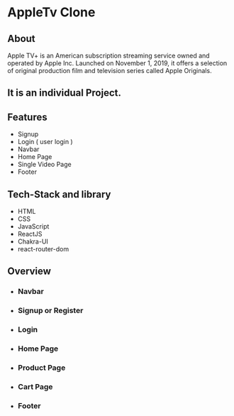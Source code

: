 # AppleTv Clone

## About

Apple TV+ is an American subscription streaming service owned and operated by Apple Inc. Launched on November 1, 2019, it offers a selection of original production film and television series called Apple Originals.
## It is an individual Project.


## Features

- Signup
- Login ( user login )
- Navbar
- Home Page
- Single Video Page 
- Footer



## Tech-Stack and library

- HTML
- CSS
- JavaScript
- ReactJS
- Chakra-UI 
- react-router-dom

## Overview

- ### Navbar
<!--   ![](./assets/navbar.png) -->
- ### Signup or Register
<!--   ![](./assets/signup.png) -->
- ### Login
<!--   ![](./assets/login.png) -->
- ### Home Page
<!--   ![](./assets/home.png) -->
- ### Product Page
<!--   ![](./assets/video.png) -->
- ### Cart Page
<!--   ![](./assets/single page.png) -->
- ### Footer
<!--   ![](./assets/footer.png) -->
